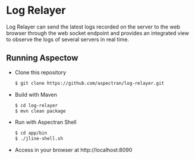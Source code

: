 Log Relayer
===================

Log Relayer can send the latest logs recorded on the server to the web browser 
through the web socket endpoint and provides an integrated view to observe the 
logs of several servers in real time.

## Running Aspectow

- Clone this repository

  ```sh
  $ git clone https://github.com/aspectran/log-relayer.git
  ```

- Build with Maven

  ```sh
  $ cd log-relayer
  $ mvn clean package
  ```

- Run with Aspectran Shell

  ```sh
  $ cd app/bin
  $ ./jline-shell.sh
  ```

- Access in your browser at http://localhost:8090
